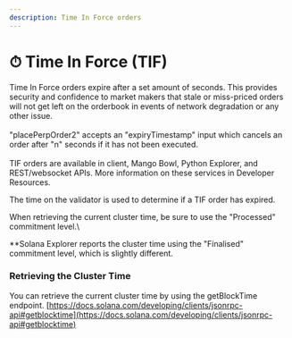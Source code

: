 ```yaml
---
description: Time In Force orders
---
```


# ⏱ Time In Force (TIF)

Time In Force orders expire after a set amount of seconds. This provides security and confidence to market makers that stale or miss-priced orders will not get left on the orderbook in events of network degradation or any other issue.\
\
"placePerpOrder2" accepts an "expiryTimestamp" input which cancels an order after "n" seconds if it has not been executed.\
\
TIF orders are available in client, Mango Bowl, Python Explorer, and REST/websocket APIs. More information on these services in Developer Resources.

The time on the validator is used to determine if a TIF order has expired.

When retrieving the current cluster time, be sure to use the "Processed" commitment level.\


\*\*Solana Explorer reports the cluster time using the "Finalised" commitment level, which is slightly different.

### Retrieving the Cluster Time

You can retrieve the current cluster time by using the getBlockTime endpoint. [https://docs.solana.com/developing/clients/jsonrpc-api#getblocktime](https://docs.solana.com/developing/clients/jsonrpc-api#getblocktime)
